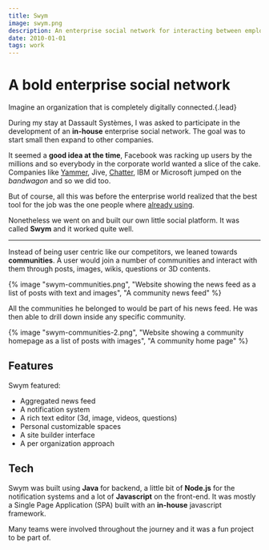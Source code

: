 ```yaml
---
title: Swym
image: swym.png
description: An enterprise social network for interacting between employees.
date: 2010-01-01
tags: work
---
```


# A bold enterprise social network

Imagine an organization that is completely digitally connected.{.lead}

During my stay at Dassault Systèmes, I was asked to participate in the development of an **in-house** enterprise social network. The goal was to start small then expand to other companies.

It seemed a **good idea at the time**, Facebook was racking up users by the millions and so everybody in the corporate world wanted a slice of the cake. Companies like [Yammer](https://www.yammer.com/), Jive, [Chatter](http://www.salesforce.com/eu/chatter/overview/), IBM or Microsoft jumped on the _bandwagon_ and so we did too.

But of course, all this was before the enterprise world realized that the best tool for the job was the one people where [already using](https://hbr.org/2015/04/why-no-one-uses-the-corporate-social-network).

Nonetheless we went on and built our own little social platform. It was called **Swym** and it worked quite well.

---

Instead of being user centric like our competitors, we leaned towards **communities**. A user would join a number of communities and interact with them through posts, images, wikis, questions or 3D contents.

{% image "swym-communities.png", "Website showing the news feed as a list of posts with text and images", "A community news feed" %}

All the communities he belonged to would be part of his news feed. He was then able to drill down inside any specific community.

{% image "swym-communities-2.png", "Website showing a community homepage as a list of posts with images", "A community home page" %}

## Features

Swym featured:

- Aggregated news feed
- A notification system
- A rich text editor (3d, image, videos, questions)
- Personal customizable spaces
- A site builder interface
- A per organization approach

## Tech

Swym was built using **Java** for backend, a little bit of **Node.js** for the notification systems and a lot of **Javascript** on the front-end. It was mostly a Single Page Application (SPA) built with an **in-house** javascript framework.

Many teams were involved throughout the journey and it was a fun project to be part of.
